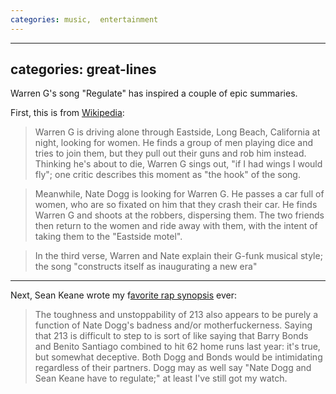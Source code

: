 ```yaml
---
categories: music,  entertainment
---
```


---
categories: great-lines
---

Warren G's song "Regulate" has inspired a couple of epic summaries. 

First, this is from [Wikipedia](https://en.wikipedia.org/wiki/Regulate_(song)#Synopsis):

> Warren G is driving alone through Eastside, Long Beach, California at night, looking for women. He finds a group of men playing dice and tries to join them, but they pull out their guns and rob him instead. Thinking he's about to die, Warren G sings out, "if I had wings I would fly"; one critic describes this moment as "the hook" of the song.

> Meanwhile, Nate Dogg is looking for Warren G. He passes a car full of women, who are so fixated on him that they crash their car. He finds Warren G and shoots at the robbers, dispersing them. The two friends then return to the women and ride away with them, with the intent of taking them to the "Eastside motel".

>In the third verse, Warren and Nate explain their G-funk musical style; the song "constructs itself as inaugurating a new era"

***

Next, Sean Keane wrote my f[avorite rap synopsis](https://web.archive.org/web/20040418220919/http://zembla.cementhorizon.com/archives/000656.html) ever:

> The toughness and unstoppability of 213 also appears to be purely a function of Nate Dogg's badness and/or motherfuckerness. Saying that 213 is difficult to step to is sort of like saying that Barry Bonds and Benito Santiago combined to hit 62 home runs last year: it's true, but somewhat deceptive. Both Dogg and Bonds would be intimidating regardless of their partners. Dogg may as well say "Nate Dogg and Sean Keane have to regulate;" at least I've still got my watch.
